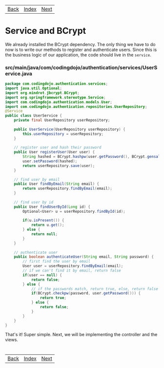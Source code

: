 <table width="100%">
    <tr>
        <td><a href="./003_Domain_Modles.md">Back</a></td>
        <td><a href="../Index.md">Index</a></td>
        <td><a href="./005_Controllers.md">Next</a></td>
    </tr>
</table>

#

#   Service and BCrypt
We already installed the BCrypt dependency. The only thing we have to do now is to write our methods to register and authenticate users. Since this is the business logic of our application, the code should live in the `service`.

### __src/main/java/com/codingdojo/authentication/services/UserService.java__
```java
package com.codingdojo.authentication.services;
import java.util.Optional;
import org.mindrot.jbcrypt.BCrypt;
import org.springframework.stereotype.Service;
import com.codingdojo.authentication.models.User;
import com.codingdojo.authentication.repositories.UserRepository;
@Service
public class UserService {
    private final UserRepository userRepository;
    
    public UserService(UserRepository userRepository) {
        this.userRepository = userRepository;
    }
    
    // register user and hash their password
    public User registerUser(User user) {
        String hashed = BCrypt.hashpw(user.getPassword(), BCrypt.gensalt());
        user.setPassword(hashed);
        return userRepository.save(user);
    }
    
    // find user by email
    public User findByEmail(String email) {
        return userRepository.findByEmail(email);
    }
    
    // find user by id
    public User findUserById(Long id) {
    	Optional<User> u = userRepository.findById(id);
    	
    	if(u.isPresent()) {
            return u.get();
    	} else {
    	    return null;
    	}
    }
    
    // authenticate user
    public boolean authenticateUser(String email, String password) {
        // first find the user by email
        User user = userRepository.findByEmail(email);
        // if we can't find it by email, return false
        if(user == null) {
            return false;
        } else {
            // if the passwords match, return true, else, return false
            if(BCrypt.checkpw(password, user.getPassword())) {
                return true;
            } else {
                return false;
            }
        }
    }
}
```
That's it! Super simple. Next, we will be implementing the controller and the views.

#

[]()
<table width="100%">
    <tr>
        <td><a href="./003_Domain_Modles.md">Back</a></td>
        <td><a href="../Index.md">Index</a></td>
        <td><a href="./005_Controllers.md">Next</a></td>
    </tr>
</table>